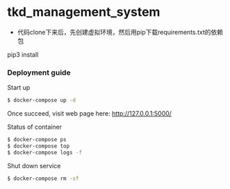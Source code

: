 # tkd_management_system

* 代码clone下来后，先创建虚拟环境，然后用pip下载requirements.txt的依赖包

pip3 install

### Deployment guide

Start up
```bash
$ docker-compose up -d
```
Once succeed, visit web page here: http://127.0.0.1:5000/

Status of container
```bash
$ docker-compose ps
$ docker-compose top
$ docker-compose logs -f
```

Shut down service
```bash
$ docker-compose rm -sf
```
